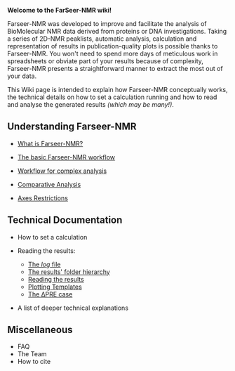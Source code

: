 **Welcome to the FarSeer-NMR wiki!**

Farseer-NMR was developed to improve and facilitate the analysis of BioMolecular NMR data derived from proteins or DNA investigations. Taking a series of 2D-NMR peaklists, automatic analysis, calculation and representation of results in publication-quality plots is possible thanks to Farseer-NMR. You won't need to spend more days of meticulous work in spreadsheets or obviate part of your results because of complexity, Farseer-NMR presents a straightforward manner to extract the most out of your data.

This Wiki page is intended to explain how Farseer-NMR conceptually works, the technical details on how to set a calculation running and how to read and analyse the generated results *(which may be many!)*.

## Understanding Farseer-NMR

* [What is Farseer-NMR?](https://github.com/joaomcteixeira/FarSeer-NMR/wiki/What-is-Farseer-NMR%3F)

* [The basic Farseer-NMR workflow](https://github.com/joaomcteixeira/FarSeer-NMR/wiki/The-Farseer-NMR-Workflow)

* [Workflow for complex analysis](https://github.com/joaomcteixeira/FarSeer-NMR/wiki/Workflow-for-complex-analysis)

* [Comparative Analysis]()

* [Axes Restrictions]()

## Technical Documentation

* How to set a calculation

* Reading the results:
  * [The *log* file](https://github.com/joaomcteixeira/FarSeer-NMR/wiki/The-log-file)
  * [The results' folder hierarchy](https://github.com/joaomcteixeira/FarSeer-NMR/wiki/The-results-folder-hierarchy)
  * [Reading the results](https://github.com/joaomcteixeira/FarSeer-NMR/wiki/Reading-the-results)
  * [Plotting Templates](https://github.com/joaomcteixeira/FarSeer-NMR/wiki/Plotting-templates)
  * [The &#916;PRE case](https://github.com/joaomcteixeira/FarSeer-NMR/wiki/The-Delta-PRE-case)

* A list of deeper technical explanations

## Miscellaneous

* FAQ
* The Team
* How to cite

